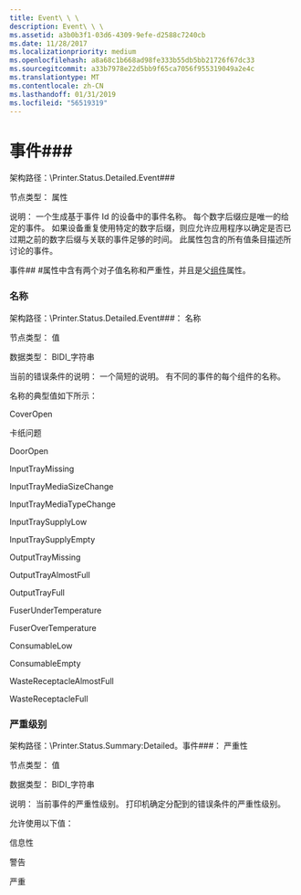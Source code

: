 ```yaml
---
title: Event\ \ \
description: Event\ \ \
ms.assetid: a3b0b3f1-03d6-4309-9efe-d2588c7240cb
ms.date: 11/28/2017
ms.localizationpriority: medium
ms.openlocfilehash: a8a68c1b668ad98fe333b55db5bb21726f67dc33
ms.sourcegitcommit: a33b7978e22d5bb9f65ca7056f955319049a2e4c
ms.translationtype: MT
ms.contentlocale: zh-CN
ms.lasthandoff: 01/31/2019
ms.locfileid: "56519319"
---
```

# <a name="event"></a>事件\#\#\#


架构路径：\\Printer.Status.Detailed.Event\#\#\#

节点类型： 属性

说明： 一个生成基于事件 Id 的设备中的事件名称。 每个数字后缀应是唯一的给定的事件。 如果设备重复使用特定的数字后缀，则应允许应用程序以确定是否已过期之前的数字后缀与关联的事件足够的时间。 此属性包含的所有值条目描述所讨论的事件。

事件\#\# \#属性中含有两个对子值名称和严重性，并且是父[组件](component2.md)属性。

### <a name="span-idnamespanspan-idnamespan-name"></a><span id="name"></span><span id="NAME"></span> 名称

架构路径：\\Printer.Status.Detailed.Event\#\#\#： 名称

节点类型： 值

数据类型： BIDI\_字符串

当前的错误条件的说明： 一个简短的说明。 有不同的事件的每个组件的名称。

名称的典型值如下所示：

CoverOpen

卡纸问题

DoorOpen

InputTrayMissing

InputTrayMediaSizeChange

InputTrayMediaTypeChange

InputTraySupplyLow

InputTraySupplyEmpty

OutputTrayMissing

OutputTrayAlmostFull

OutputTrayFull

FuserUnderTemperature

FuserOverTemperature

ConsumableLow

ConsumableEmpty

WasteReceptacleAlmostFull

WasteReceptacleFull

### <a name="span-idseverityspanspan-idseverityspan-severity"></a><span id="severity"></span><span id="SEVERITY"></span> 严重级别

架构路径：\\Printer.Status.Summary:Detailed。事件\#\#\#： 严重性

节点类型： 值

数据类型： BIDI\_字符串

说明： 当前事件的严重性级别。 打印机确定分配到的错误条件的严重性级别。

允许使用以下值：

信息性

警告

严重

 

 




